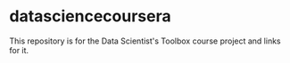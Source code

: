 datasciencecoursera
===================

This repository is for the Data Scientist's Toolbox course project and links for it.
